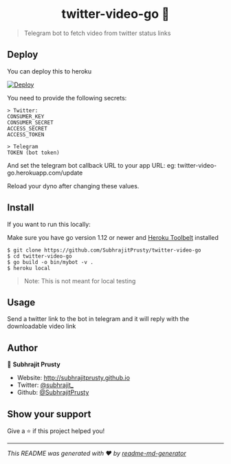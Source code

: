 <h1 align="center">twitter-video-go 🤖</h1>

> Telegram bot to fetch video from twitter status links

## Deploy

You can deploy this to heroku

[![Deploy](https://www.herokucdn.com/deploy/button.svg)](https://heroku.com/deploy?template=https://github.com/SubhrajitPrusty/twitter-video-go)

You need to provide the following secrets:

```
> Twitter:
CONSUMER_KEY
CONSUMER_SECRET
ACCESS_SECRET
ACCESS_TOKEN

> Telegram
TOKEN (bot token)
```

And set the telegram bot callback URL to your app URL:
eg: twitter-video-go.herokuapp.com/update

Reload your dyno after changing these values.

## Install

If you want to run this locally:

Make sure you have go version 1.12 or newer and [Heroku Toolbelt](https://toolbelt.heroku.com/) installed

```
$ git clone https://github.com/SubhrajitPrusty/twitter-video-go
$ cd twitter-video-go
$ go build -o bin/mybot -v .
$ heroku local
```
> Note: This is not meant for local testing

## Usage

Send a twitter link to the bot in telegram and it will reply with the downloadable video link


## Author

👤 **Subhrajit Prusty**

* Website: http://subhrajitprusty.github.io
* Twitter: [@subhrajit\_](https://twitter.com/subhrajit_)
* Github: [@SubhrajitPrusty](https://github.com/SubhrajitPrusty)

## Show your support

Give a ⭐️ if this project helped you!

***
_This README was generated with ❤️ by [readme-md-generator](https://github.com/kefranabg/readme-md-generator)_
